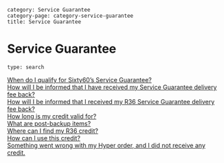 ```meta-category
category: Service Guarantee
category-page: category-service-guarantee
title: Service Guarantee
```
# Service Guarantee

```component
type: search 
```

[When do I qualify for Sixty60’s Service Guarantee?](pages://service-guarantee-when-do-i-qualify-for-sixty60s-service-guarantee)  
[How will I be informed that I have received my Service Guarantee delivery fee back?](pages://service-guarantee-how-will-I-be-informed-that-I-have-received-my-service-guarantee-delivery-fee-back)  
[How will I be informed that I received my R36 Service Guarantee delivery fee back?](pages://service-guarantee-how-will-i-be-informed-that-i-received-my-r36-service-guarantee-delivery-fee-back)  
[How long is my credit valid for?](pages://service-guarantee-how-long-is-my-credit-valid-for)  
[What are post-backup items?](pages://service-guarantee-what-are-post-backup-items)  
[Where can I find my R36 credit?](pages://service-guarantee-where-can-i-find-my-r36-credit)  
[How can I use this credit?](pages://service-guarantee-how-can-i-use-this-credit)  
[Something went wrong with my Hyper order, and I did not receive any credit.](pages://service-guarantee-something-went-wrong-with-my-hyper-order-and-I-did-not-receive-any-credit)  
